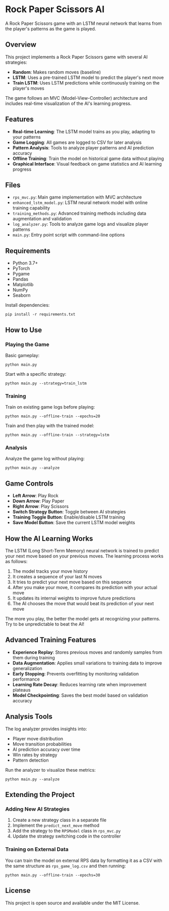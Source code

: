 # Rock Paper Scissors AI

A Rock Paper Scissors game with an LSTM neural network that learns from the player's patterns as the game is played.

## Overview

This project implements a Rock Paper Scissors game with several AI strategies:
- **Random**: Makes random moves (baseline)
- **LSTM**: Uses a pre-trained LSTM model to predict the player's next move
- **Train LSTM**: Uses LSTM predictions while continuously training on the player's moves

The game follows an MVC (Model-View-Controller) architecture and includes real-time visualization of the AI's learning progress.

## Features

- **Real-time Learning**: The LSTM model trains as you play, adapting to your patterns
- **Game Logging**: All games are logged to CSV for later analysis
- **Pattern Analysis**: Tools to analyze player patterns and AI prediction accuracy
- **Offline Training**: Train the model on historical game data without playing
- **Graphical Interface**: Visual feedback on game statistics and AI learning progress

## Files

- `rps_mvc.py`: Main game implementation with MVC architecture
- `enhanced_lstm_model.py`: LSTM neural network model with online training capability
- `training_methods.py`: Advanced training methods including data augmentation and validation
- `log_analyzer.py`: Tools to analyze game logs and visualize player patterns
- `main.py`: Entry point script with command-line options

## Requirements

- Python 3.7+
- PyTorch
- Pygame
- Pandas
- Matplotlib
- NumPy
- Seaborn

Install dependencies:
```
pip install -r requirements.txt
```

## How to Use

### Playing the Game

Basic gameplay:
```
python main.py
```

Start with a specific strategy:
```
python main.py --strategy=train_lstm
```

### Training

Train on existing game logs before playing:
```
python main.py --offline-train --epochs=20
```

Train and then play with the trained model:
```
python main.py --offline-train --strategy=lstm
```

### Analysis

Analyze the game log without playing:
```
python main.py --analyze
```

## Game Controls

- **Left Arrow**: Play Rock
- **Down Arrow**: Play Paper
- **Right Arrow**: Play Scissors
- **Switch Strategy Button**: Toggle between AI strategies
- **Training Toggle Button**: Enable/disable LSTM training
- **Save Model Button**: Save the current LSTM model weights

## How the AI Learning Works

The LSTM (Long Short-Term Memory) neural network is trained to predict your next move based on your previous moves. The learning process works as follows:

1. The model tracks your move history
2. It creates a sequence of your last N moves
3. It tries to predict your next move based on this sequence
4. After you make your move, it compares its prediction with your actual move
5. It updates its internal weights to improve future predictions
6. The AI chooses the move that would beat its prediction of your next move

The more you play, the better the model gets at recognizing your patterns. Try to be unpredictable to beat the AI!

## Advanced Training Features

- **Experience Replay**: Stores previous moves and randomly samples from them during training
- **Data Augmentation**: Applies small variations to training data to improve generalization
- **Early Stopping**: Prevents overfitting by monitoring validation performance
- **Learning Rate Decay**: Reduces learning rate when improvement plateaus
- **Model Checkpointing**: Saves the best model based on validation accuracy

## Analysis Tools

The log analyzer provides insights into:
- Player move distribution
- Move transition probabilities
- AI prediction accuracy over time
- Win rates by strategy
- Pattern detection

Run the analyzer to visualize these metrics:
```
python main.py --analyze
```

## Extending the Project

### Adding New AI Strategies

1. Create a new strategy class in a separate file
2. Implement the `predict_next_move` method
3. Add the strategy to the `RPSModel` class in `rps_mvc.py`
4. Update the strategy switching code in the controller

### Training on External Data

You can train the model on external RPS data by formatting it as a CSV with the same structure as `rps_game_log.csv` and then running:
```
python main.py --offline-train --epochs=30
```

## License

This project is open source and available under the MIT License.